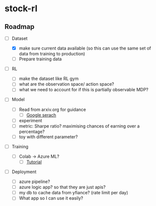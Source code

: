# stock-rl

## Roadmap
- [ ] Dataset

  - [x] make sure current data available (so this can use the same set of data from training to production)
  - [ ] Prepare training data
- [ ] RL
  - [ ] make the dataset like RL gym
  - [ ] what are the observation space/ action space?
  - [ ] what we need to account for if this is partially observable MDP?
- [ ] Model
  - [ ] Read from arxiv.org for guidance
    - [ ] [Google serach](https://www.google.com/search?q=stock+price+reinforcement+learning+site%3Aarxiv.org&lr=&sca_esv=32e484f6156eb8e3&sca_upv=1&as_qdr=all&sxsrf=ADLYWIL-hasdETNN_Oz13vRkO_5aJRfppQ%3A1723124007938&ei=J8m0ZvHyOIun2roP0uvuoQc&ved=0ahUKEwixopaTweWHAxWLk1YBHdK1O3QQ4dUDCBA&uact=5&oq=stock+price+reinforcement+learning+site%3Aarxiv.org&gs_lp=Egxnd3Mtd2l6LXNlcnAiMXN0b2NrIHByaWNlIHJlaW5mb3JjZW1lbnQgbGVhcm5pbmcgc2l0ZTphcnhpdi5vcmdIpW5QozFYsG1wAXgAkAEAmAGZAqABviuqAQcwLjEwLjE2uAEDyAEA-AEBmAIAoAIAmAMAiAYBkgcAoAeSCQ&sclient=gws-wiz-serp)
  - [ ] experiment
  - [ ] metric: Sharpe ratio? maximising chances of earning over a percentage?
  - [ ] toy with different parameter?
- [ ] Training
  - [ ] Colab -> Azure ML?
    - [ ] [Tutorial](https://learn.microsoft.com/en-us/azure/machine-learning/tutorial-explore-data?view=azureml-api-2)
- [ ] Deployment
  - [ ] azure pipeline?
  - [ ] azure logic app? so that they are just apis?
  - [ ] my db to cache data from yfiance? (rate limit per day)
  - [ ] What app so I can use it easily?